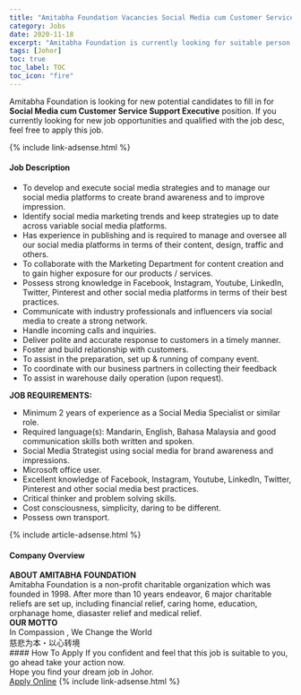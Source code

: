 ```yaml
---
title: "Amitabha Foundation Vacancies Social Media cum Customer Service Support Executive" 
category: Jobs 
date: 2020-11-18 
excerpt: "Amitabha Foundation is currently looking for suitable person to fill in the Social Media cum Customer Service Support Executive which positioned at Johor" 
tags: [Johor] 
toc: true 
toc_label: TOC 
toc_icon: "fire" 
--- 
```


<p>Amitabha Foundation is looking for new potential candidates to fill in for <b>Social Media cum Customer Service Support Executive</b> position. If you currently looking for new job opportunities and qualified with the job desc, feel free to apply this job.
</p>{% include link-adsense.html %} 
<div><div><div><h4>Job Description</h4></div></div><div><div><span><div><div><ul><li>To develop and execute social media strategies and to manage our social media platforms to create brand awareness and to improve impression.</li><li>Identify social media marketing trends and keep strategies up to date across variable social media platforms.</li><li>Has experience in publishing and is required to manage and oversee all our social media platforms in terms of their content, design, traffic and others.</li><li>To collaborate with the Marketing Department for content creation and to gain higher exposure for our products / services.</li><li>Possess strong knowledge in Facebook, Instagram, Youtube, LinkedIn, Twitter, Pinterest and other social media platforms in terms of their best practices.</li><li>Communicate with industry professionals and influencers via social media to create a strong network.</li><li>Handle incoming calls and inquiries.</li><li>Deliver polite and accurate response to customers in a timely manner.</li><li>Foster and build relationship with customers.</li><li>To assist in the preparation, set up &amp; running of company event.</li><li>To coordinate with our business partners in collecting their feedback</li><li>To assist in warehouse daily operation (upon request).</li></ul><div><div><strong>JOB REQUIREMENTS:</strong></div><ul><li>Minimum 2 years of experience as a Social Media Specialist or similar role.</li><li>Required language(s): Mandarin, English, Bahasa Malaysia and good communication skills both written and spoken.</li><li>Social Media Strategist using social media for brand awareness and impressions.</li><li>Microsoft office user.</li><li>Excellent knowledge of Facebook, Instagram, Youtube, LinkedIn, Twitter, Pinterest and other social media best practices.</li><li>Critical thinker and problem solving skills.</li><li>Cost consciousness, simplicity, daring to be different.</li><li>Possess own transport.</li></ul></div></div></div></span></div></div></div> 
{% include article-adsense.html %} 
<div><div><div><h4>Company Overview</h4></div></div><div><div><span><div><div>
<div><strong>ABOUT AMITABHA FOUNDATION</strong></div>
<div>Amitabha Foundation is a non-profit charitable organization which was founded in 1998. After more than 10 years endeavor, 6 major charitable reliefs are set up, including financial relief, caring home, education, orphanage home, diasaster relief and medical relief.</div>
</div>
<div><strong>OUR MOTTO</strong></div>
<div>
<div>In Compassion , We Change the World</div>
<div>
<div>&#24904;&#24754;&#20026;&#26412;&#12539;&#20197;&#24515;&#36716;&#22659;</div>
</div>
</div></div></span></div></div></div> 
#### How To Apply 
If you confident and feel that this job is suitable to you, go ahead take your action now. <br/> 
Hope you find your dream job in Johor. <br/> 
<a href="https://www.jobstreet.com.my/en/job/social-media-cum-customer-service-support-executive-4426082?jobId=jobstreet-my-job-4426082&sectionRank=4&token=0~3578cd35-1363-4026-bf8c-6608e50f3597&fr=SRP%20View%20In%20New%20Ta" class="btn btn--info" target="_blank" rel="nofollow noopenner">Apply Online</a> 
{% include link-adsense.html %} 